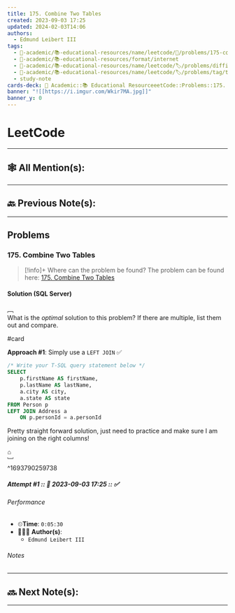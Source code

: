 ```yaml
---
title: 175. Combine Two Tables
created: 2023-09-03 17:25
updated: 2024-02-03T14:06
authors:
  - Edmund Leibert III
tags:
  - 🔴-academic/📚-educational-resources/name/leetcode/🔖/problems/175-combine-two-tables
  - 🔴-academic/📚-educational-resources/format/internet
  - 🔴-academic/📚-educational-resources/name/leetcode/🏷️/problems/difficulty/easy
  - 🔴-academic/📚-educational-resources/name/leetcode/🏷️/problems/tag/topic/database
  - study-note
cards-deck: 🔴 Academic::📚 Educational ResourceeetCode::Problems::175. Combine Two Tables
banner: "![[https://i.imgur.com/Wkir7MA.jpg]]"
banner_y: 0
---
```


# LeetCode

---

## 🕸️ All Mention(s): 

---

## 🔙 Previous Note(s):

---

##  Problems

### 175. Combine Two Tables

> [!info]+ Where can the problem be found?
> The problem can be found here: [175. Combine Two Tables](https://leetcode.com/problems/combine-two-tables/) 

#### Solution (SQL Server)

﹇<br>
What is the _optimal_ solution to this problem? If there are multiple, list them out and compare.

#card 

**Approach #1**: Simply use a `LEFT JOIN` ✅

```sql
/* Write your T-SQL query statement below */
SELECT 
    p.firstName AS firstName,
    p.lastName AS lastName,
    a.city AS city,
    a.state AS state
FROM Person p
LEFT JOIN Address a
    ON p.personId = a.personId
```

Pretty straight forward solution, just need to practice and make sure I am joining on the right columns!

⌂
<br>﹈<br>^1693790259738


##### Attempt #1 :: 📆 2023-09-03 17:25 :: ✅

###### Performance

- ⏲**Time**: `0:05:30`
- 🧔🏽‍♂️ **Author(s)**: 
	- `Edmund Leibert III`

###### Notes


---

## 🔜 Next Note(s):

---



